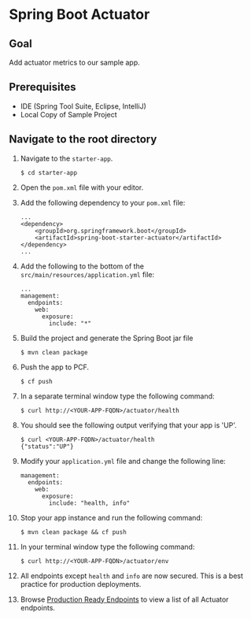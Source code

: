 # Spring Boot Actuator

## Goal
Add actuator metrics to our sample app.

## Prerequisites

+ IDE (Spring Tool Suite, Eclipse, IntelliJ)
+ Local Copy of Sample Project

## Navigate to the root directory

1. Navigate to the `starter-app`.

    `$ cd starter-app`

1. Open the `pom.xml` file with your editor.

1. Add the following dependency to your `pom.xml` file:

    ```
    ...
    <dependency>
        <groupId>org.springframework.boot</groupId>
        <artifactId>spring-boot-starter-actuator</artifactId>
    </dependency>
    ...
    ```

1. Add the following to the bottom of the `src/main/resources/application.yml` file:

    ```
    ...
    management:
      endpoints:
        web:
          exposure:
            include: "*"
    ```

1. Build the project and generate the Spring Boot jar file

    `$ mvn clean package`

1. Push the app to PCF.

    `$ cf push`

1. In a separate terminal window type the following command:

    `$ curl http://<YOUR-APP-FQDN>/actuator/health`

1. You should see the following output verifying that your app is 'UP'.

    ```
    $ curl <YOUR-APP-FQDN>/actuator/health
    {"status":"UP"}
    ```

1. Modify your `application.yml` file and change the following line:

    ```
    management:
      endpoints:
        web:
          exposure:
            include: "health, info"
    ```

1. Stop your app instance and run the following command:
    
    `$ mvn clean package && cf push`

1. In your terminal window type the following command:
    
    `$ curl http://<YOUR-APP-FQDN>/actuator/env`

1. All endpoints except `health` and `info` are now secured.  This is a best practice for production deployments.

1. Browse [Production Ready Endpoints](https://docs.spring.io/spring-boot/docs/current/reference/html/production-ready-endpoints.html) to view a list of all Actuator endpoints.